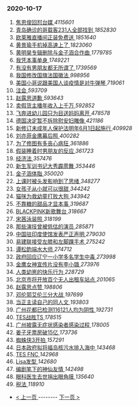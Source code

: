 ### 2020-10-17 
1. [ 焦恩俊回怼台媒 ](https://s.weibo.com/weibo?q=%23%E7%84%A6%E6%81%A9%E4%BF%8A%E5%9B%9E%E6%80%BC%E5%8F%B0%E5%AA%92%23&Refer=top) *4115601*
1. [ 青岛确诊的哥载客231人全部找到 ](https://s.weibo.com/weibo?q=%23%E9%9D%92%E5%B2%9B%E7%A1%AE%E8%AF%8A%E7%9A%84%E5%93%A5%E8%BD%BD%E5%AE%A2231%E4%BA%BA%E5%85%A8%E9%83%A8%E6%89%BE%E5%88%B0%23&Refer=top) *1852830*
1. [ 欧莱雅直播间正装免费送 ](https://s.weibo.com/weibo?q=%23%E6%AC%A7%E8%8E%B1%E9%9B%85%E7%9B%B4%E6%92%AD%E9%97%B4%E6%AD%A3%E8%A3%85%E5%85%8D%E8%B4%B9%E9%80%81%23&topic_ad=1&Refer=top) *1851640*
1. [ 黄景瑜手机掉高速上了 ](https://s.weibo.com/weibo?q=%23%E9%BB%84%E6%99%AF%E7%91%9C%E6%89%8B%E6%9C%BA%E6%8E%89%E9%AB%98%E9%80%9F%E4%B8%8A%E4%BA%86%23&Refer=top) *1823060*
1. [ 黄明昊专辑删除与金子涵合作曲 ](https://s.weibo.com/weibo?q=%23%E9%BB%84%E6%98%8E%E6%98%8A%E4%B8%93%E8%BE%91%E5%88%A0%E9%99%A4%E4%B8%8E%E9%87%91%E5%AD%90%E6%B6%B5%E5%90%88%E4%BD%9C%E6%9B%B2%23&Refer=top) *1779785*
1. [ 我凭本事单身 ](https://s.weibo.com/weibo?q=%23%E6%88%91%E5%87%AD%E6%9C%AC%E4%BA%8B%E5%8D%95%E8%BA%AB%23&topic_ad=1&Refer=top) *1749221*
1. [ 有没有男朋友都无所谓了 ](https://s.weibo.com/weibo?q=%23%E6%9C%89%E6%B2%A1%E6%9C%89%E7%94%B7%E6%9C%8B%E5%8F%8B%E9%83%BD%E6%97%A0%E6%89%80%E8%B0%93%E4%BA%86%23&Refer=top) *1739569*
1. [ 我国修改国旗法国徽法 ](https://s.weibo.com/weibo?q=%23%E6%88%91%E5%9B%BD%E4%BF%AE%E6%94%B9%E5%9B%BD%E6%97%97%E6%B3%95%E5%9B%BD%E5%BE%BD%E6%B3%95%23&Refer=top) *998956*
1. [ 美国小哥说跟美国人谈疫情是对牛弹琴 ](https://s.weibo.com/weibo?q=%23%E7%BE%8E%E5%9B%BD%E5%B0%8F%E5%93%A5%E8%AF%B4%E8%B7%9F%E7%BE%8E%E5%9B%BD%E4%BA%BA%E8%B0%88%E7%96%AB%E6%83%85%E6%98%AF%E5%AF%B9%E7%89%9B%E5%BC%B9%E7%90%B4%23&Refer=top) *719061*
1. [ 注会 ](https://s.weibo.com/weibo?q=%E6%B3%A8%E4%BC%9A&Refer=top) *593709*
1. [ 赵露思道歉 ](https://s.weibo.com/weibo?q=%23%E8%B5%B5%E9%9C%B2%E6%80%9D%E9%81%93%E6%AD%89%23&Refer=top) *593643*
1. [ 卖假货主播年收入上千万 ](https://s.weibo.com/weibo?q=%23%E5%8D%96%E5%81%87%E8%B4%A7%E4%B8%BB%E6%92%AD%E5%B9%B4%E6%94%B6%E5%85%A5%E4%B8%8A%E5%8D%83%E4%B8%87%23&Refer=top) *592852*
1. [ 飞奔进幼儿园只为目送妈妈离开 ](https://s.weibo.com/weibo?q=%E9%A3%9E%E5%A5%94%E8%BF%9B%E5%B9%BC%E5%84%BF%E5%9B%AD%E5%8F%AA%E4%B8%BA%E7%9B%AE%E9%80%81%E5%A6%88%E5%A6%88%E7%A6%BB%E5%BC%80&Refer=top) *478578*
1. [ 德国决定暂不拆除慰安妇雕像 ](https://s.weibo.com/weibo?q=%E5%BE%B7%E5%9B%BD%E5%86%B3%E5%AE%9A%E6%9A%82%E4%B8%8D%E6%8B%86%E9%99%A4%E6%85%B0%E5%AE%89%E5%A6%87%E9%9B%95%E5%83%8F&Refer=top) *421186*
1. [ 新修订未成年人保护法明年6月1日起施行 ](https://s.weibo.com/weibo?q=%23%E6%96%B0%E4%BF%AE%E8%AE%A2%E6%9C%AA%E6%88%90%E5%B9%B4%E4%BA%BA%E4%BF%9D%E6%8A%A4%E6%B3%95%E6%98%8E%E5%B9%B46%E6%9C%881%E6%97%A5%E8%B5%B7%E6%96%BD%E8%A1%8C%23&Refer=top) *409928*
1. [ 刘亦菲金鹰幕后照 ](https://s.weibo.com/weibo?q=%23%E5%88%98%E4%BA%A6%E8%8F%B2%E9%87%91%E9%B9%B0%E5%B9%95%E5%90%8E%E7%85%A7%23&Refer=top) *400282*
1. [ 为了修图有多丧心病狂 ](https://s.weibo.com/weibo?q=%23%E4%B8%BA%E4%BA%86%E4%BF%AE%E5%9B%BE%E6%9C%89%E5%A4%9A%E4%B8%A7%E5%BF%83%E7%97%85%E7%8B%82%23&Refer=top) *361886*
1. [ 假装睡着时男朋友的反应 ](https://s.weibo.com/weibo?q=%23%E5%81%87%E8%A3%85%E7%9D%A1%E7%9D%80%E6%97%B6%E7%94%B7%E6%9C%8B%E5%8F%8B%E7%9A%84%E5%8F%8D%E5%BA%94%23&Refer=top) *361723*
1. [ 经济法 ](https://s.weibo.com/weibo?q=%E7%BB%8F%E6%B5%8E%E6%B3%95&Refer=top) *357476*
1. [ 新生军训书记大秀霹雳舞 ](https://s.weibo.com/weibo?q=%E6%96%B0%E7%94%9F%E5%86%9B%E8%AE%AD%E4%B9%A6%E8%AE%B0%E5%A4%A7%E7%A7%80%E9%9C%B9%E9%9B%B3%E8%88%9E&Refer=top) *353446*
1. [ 金子涵体脂 ](https://s.weibo.com/weibo?q=%23%E9%87%91%E5%AD%90%E6%B6%B5%E4%BD%93%E8%84%82%23&Refer=top) *350020*
1. [ 上课时被头发影响到了思绪 ](https://s.weibo.com/weibo?q=%23%E4%B8%8A%E8%AF%BE%E6%97%B6%E8%A2%AB%E5%A4%B4%E5%8F%91%E5%BD%B1%E5%93%8D%E5%88%B0%E4%BA%86%E6%80%9D%E7%BB%AA%23&Refer=top) *348277*
1. [ 女孩子从小就可以很甜 ](https://s.weibo.com/weibo?q=%23%E5%A5%B3%E5%AD%A9%E5%AD%90%E4%BB%8E%E5%B0%8F%E5%B0%B1%E5%8F%AF%E4%BB%A5%E5%BE%88%E7%94%9C%23&Refer=top) *344242*
1. [ 猫咪为救幼童打败大狗 ](https://s.weibo.com/weibo?q=%23%E7%8C%AB%E5%92%AA%E4%B8%BA%E6%95%91%E5%B9%BC%E7%AB%A5%E6%89%93%E8%B4%A5%E5%A4%A7%E7%8B%97%23&Refer=top) *343942*
1. [ 不靠糖的甜品才显本事 ](https://s.weibo.com/weibo?q=%23%E4%B8%8D%E9%9D%A0%E7%B3%96%E7%9A%84%E7%94%9C%E5%93%81%E6%89%8D%E6%98%BE%E6%9C%AC%E4%BA%8B%23&Refer=top) *319687*
1. [ BLACKPINK新歌舞台 ](https://s.weibo.com/weibo?q=%23BLACKPINK%E6%96%B0%E6%AD%8C%E8%88%9E%E5%8F%B0%23&Refer=top) *318667*
1. [ 宋茜泳装照 ](https://s.weibo.com/weibo?q=%23%E5%AE%8B%E8%8C%9C%E6%B3%B3%E8%A3%85%E7%85%A7%23&Refer=top) *318199*
1. [ 那些演技曾被低估的演员 ](https://s.weibo.com/weibo?q=%23%E9%82%A3%E4%BA%9B%E6%BC%94%E6%8A%80%E6%9B%BE%E8%A2%AB%E4%BD%8E%E4%BC%B0%E7%9A%84%E6%BC%94%E5%91%98%23&Refer=top) *285871*
1. [ 中国驻印度使馆发表严正声明 ](https://s.weibo.com/weibo?q=%23%E4%B8%AD%E5%9B%BD%E9%A9%BB%E5%8D%B0%E5%BA%A6%E4%BD%BF%E9%A6%86%E5%8F%91%E8%A1%A8%E4%B8%A5%E6%AD%A3%E5%A3%B0%E6%98%8E%23&Refer=top) *279030*
1. [ 易建联接受左膝和左脚踝手术 ](https://s.weibo.com/weibo?q=%E6%98%93%E5%BB%BA%E8%81%94%E6%8E%A5%E5%8F%97%E5%B7%A6%E8%86%9D%E5%92%8C%E5%B7%A6%E8%84%9A%E8%B8%9D%E6%89%8B%E6%9C%AF&Refer=top) *275242*
1. [ 谭松韵端水大师 ](https://s.weibo.com/weibo?q=%23%E8%B0%AD%E6%9D%BE%E9%9F%B5%E7%AB%AF%E6%B0%B4%E5%A4%A7%E5%B8%88%23&Refer=top) *274712*
1. [ 政府回应辽宁一小学多名学生中毒 ](https://s.weibo.com/weibo?q=%E6%94%BF%E5%BA%9C%E5%9B%9E%E5%BA%94%E8%BE%BD%E5%AE%81%E4%B8%80%E5%B0%8F%E5%AD%A6%E5%A4%9A%E5%90%8D%E5%AD%A6%E7%94%9F%E4%B8%AD%E6%AF%92&Refer=top) *273998*
1. [ 金鹰女神宣传片没有李小璐 ](https://s.weibo.com/weibo?q=%23%E9%87%91%E9%B9%B0%E5%A5%B3%E7%A5%9E%E5%AE%A3%E4%BC%A0%E7%89%87%E6%B2%A1%E6%9C%89%E6%9D%8E%E5%B0%8F%E7%92%90%23&Refer=top) *273976*
1. [ 人类幼崽的快乐行为 ](https://s.weibo.com/weibo?q=%23%E4%BA%BA%E7%B1%BB%E5%B9%BC%E5%B4%BD%E7%9A%84%E5%BF%AB%E4%B9%90%E8%A1%8C%E4%B8%BA%23&Refer=top) *228729*
1. [ 北京市将开放百个无人出租车站点 ](https://s.weibo.com/weibo?q=%E5%8C%97%E4%BA%AC%E5%B8%82%E5%B0%86%E5%BC%80%E6%94%BE%E7%99%BE%E4%B8%AA%E6%97%A0%E4%BA%BA%E5%87%BA%E7%A7%9F%E8%BD%A6%E7%AB%99%E7%82%B9&Refer=top) *201065*
1. [ 赵露思点赞 ](https://s.weibo.com/weibo?q=%23%E8%B5%B5%E9%9C%B2%E6%80%9D%E7%82%B9%E8%B5%9E%23&Refer=top) *198806*
1. [ 邓伦郭艾伦三分大战 ](https://s.weibo.com/weibo?q=%23%E9%82%93%E4%BC%A6%E9%83%AD%E8%89%BE%E4%BC%A6%E4%B8%89%E5%88%86%E5%A4%A7%E6%88%98%23&Refer=top) *197699*
1. [ 当正主读自己的同人文 ](https://s.weibo.com/weibo?q=%23%E5%BD%93%E6%AD%A3%E4%B8%BB%E8%AF%BB%E8%87%AA%E5%B7%B1%E7%9A%84%E5%90%8C%E4%BA%BA%E6%96%87%23&Refer=top) *193803*
1. [ 广州花都已检测116121人均为阴性 ](https://s.weibo.com/weibo?q=%23%E5%B9%BF%E5%B7%9E%E8%8A%B1%E9%83%BD%E5%B7%B2%E6%A3%80%E6%B5%8B116121%E4%BA%BA%E5%9D%87%E4%B8%BA%E9%98%B4%E6%80%A7%23&Refer=top) *192731*
1. [ TES战胜TS ](https://s.weibo.com/weibo?q=TES%E6%88%98%E8%83%9CTS&Refer=top) *178515*
1. [ 广州披露无症状感染者感染过程 ](https://s.weibo.com/weibo?q=%E5%B9%BF%E5%B7%9E%E6%8A%AB%E9%9C%B2%E6%97%A0%E7%97%87%E7%8A%B6%E6%84%9F%E6%9F%93%E8%80%85%E6%84%9F%E6%9F%93%E8%BF%87%E7%A8%8B&Refer=top) *178005*
1. [ 姜子牙票房破15亿 ](https://s.weibo.com/weibo?q=%23%E5%A7%9C%E5%AD%90%E7%89%99%E7%A5%A8%E6%88%BF%E7%A0%B415%E4%BA%BF%23&Refer=top) *173736*
1. [ 蜘蛛侠3开拍 ](https://s.weibo.com/weibo?q=%E8%9C%98%E8%9B%9B%E4%BE%A03%E5%BC%80%E6%8B%8D&Refer=top) *157291*
1. [ 日本政府拟将福岛核污水排入海中 ](https://s.weibo.com/weibo?q=%23%E6%97%A5%E6%9C%AC%E6%94%BF%E5%BA%9C%E6%8B%9F%E5%B0%86%E7%A6%8F%E5%B2%9B%E6%A0%B8%E6%B1%A1%E6%B0%B4%E6%8E%92%E5%85%A5%E6%B5%B7%E4%B8%AD%23&Refer=top) *143468*
1. [ TES FNC ](https://s.weibo.com/weibo?q=%23TES%20FNC%23&Refer=top) *142968*
1. [ Lisa发型 ](https://s.weibo.com/weibo?q=Lisa%E5%8F%91%E5%9E%8B&Refer=top) *142680*
1. [ 编剧笔下的神仙友情 ](https://s.weibo.com/weibo?q=%23%E7%BC%96%E5%89%A7%E7%AC%94%E4%B8%8B%E7%9A%84%E7%A5%9E%E4%BB%99%E5%8F%8B%E6%83%85%23&Refer=top) *142498*
1. [ 眼科医生去世捐出眼角膜 ](https://s.weibo.com/weibo?q=%23%E7%9C%BC%E7%A7%91%E5%8C%BB%E7%94%9F%E5%8E%BB%E4%B8%96%E6%8D%90%E5%87%BA%E7%9C%BC%E8%A7%92%E8%86%9C%23&Refer=top) *135640*
1. [ 税法 ](https://s.weibo.com/weibo?q=%E7%A8%8E%E6%B3%95&Refer=top) *118910* 

- [ < 上一页 ](https://github.com/able8/weibo-hot-record/blob/master/2020-10-16.md) -------- [ 下一页 > ](https://github.com/able8/weibo-hot-record/blob/master/2020-10-18.md)